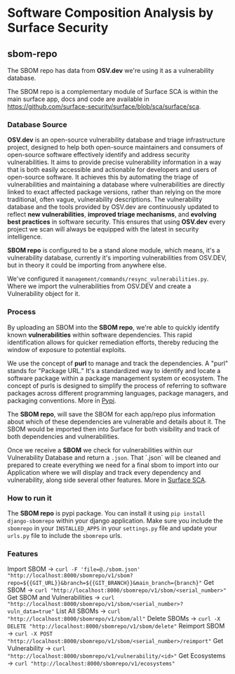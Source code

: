 # Software Composition Analysis by Surface Security  

## sbom-repo
The SBOM repo has data from **OSV.dev** we're using it as a vulnerability database.

The SBOM repo is a complementary module of Surface SCA is within the main surface app, docs and code are available in https://github.com/surface-security/surface/blob/sca/surface/sca.


### Database Source

**OSV.dev** is an open-source vulnerability database and triage infrastructure project, designed to help both open-source maintainers and consumers of open-source software effectively identify and address security vulnerabilities. It aims to provide precise vulnerability information in a way that is both easily accessible and actionable for developers and users of open-source software. It achieves this by automating the triage of vulnerabilities and maintaining a database where vulnerabilities are directly linked to exact affected package versions, rather than relying on the more traditional, often vague, vulnerability descriptions.
The vulnerability database and the tools provided by OSV.dev are continuously updated to reflect **new vulnerabilities**, **improved triage mechanisms**, and **evolving best practices** in software security. This ensures that using **OSV.dev** every project we scan will always be equipped with the latest in security intelligence.

**SBOM repo** is configured to be a stand alone module, which means, it's a vulnerability database, currently it's importing vulnerabilities from OSV.DEV, but in theory it could be importing from anywhere else.

We've configured it `management/commands/resync_vulnerabilities.py`. Where we import the vulnerabilities from OSV.DEV and create a Vulnerability object for it.


### Process

By uploading an SBOM into the **SBOM repo**, we're able to quickly identify known **vulnerabilities** within software dependencies. This rapid identification allows for quicker remediation efforts, thereby reducing the window of exposure to potential exploits.

We use the concept of **purl** to manage and track the dependencies. A "purl" stands for "Package URL." It's a standardized way to identify and locate a software package within a package management system or ecosystem. The concept of purls is designed to simplify the process of referring to software packages across different programming languages, package managers, and packaging conventions. More in [Pypi](https://pypi.org/project/packageurl-python/).

The **SBOM repo**, will save the SBOM for each app/repo plus information about which of these dependencies are vulnerable and details about it. The SBOM would be imported then into Surface for both visibility and track of both dependencies and vulnerabilities.

Once we receive a **SBOM** we check for vulnerabilities within our Vulnerability Database and return a `.json`. That ´.json` will be cleaned and prepared to create everything we need for a final sbom to import into our Application where we will display and track every dependency and vulnerability, along side several other features. More in [Surface SCA](https://github.com/surface-security/surface/sca).


### How to run it

The **SBOM repo** is pypi package. You can install it using `pip install django-sbomrepo` within your django application. Make sure you include the `sbomrepo` in your `INSTALLED_APPS` in your `settings.py` file and update your `urls.py` file to include the `sbomrepo` urls.

### Features

Import SBOM -> `curl -F 'file=@./sbom.json' "http://localhost:8000/sbomrepo/v1/sbom?repo=${{GIT_URL}}&branch=${{GIT_BRANCH}}&main_branch={branch}"`
Get SBOM -> `curl "http://localhost:8000/sbomrepo/v1/sbom/<serial_number>"`
Get SBOM and Vulnerabilities -> `curl "http://localhost:8000/sbomrepo/v1/sbom/<serial_number>?vuln_data=true"`
List All SBOMs -> `curl "http://localhost:8000/sbomrepo/v1/sbom/all"`
Delete SBOMs -> `curl -X DELETE "http://localhost:8000/sbomrepo/v1/sbom/delete"`
Reimport SBOM -> `curl -X POST "http://localhost:8000/sbomrepo/v1/sbom/<serial_number>/reimport"`
Get Vulnerability -> `curl "http://localhost:8000/sbomrepo/v1/vulnerability/<id>"`
Get Ecosystems -> `curl "http://localhost:8000/sbomrepo/v1/ecosystems"`
